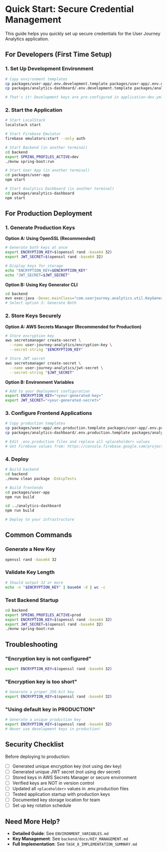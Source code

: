 # Quick Start: Secure Credential Management

This guide helps you quickly set up secure credentials for the User Journey Analytics application.

## For Developers (First Time Setup)

### 1. Set Up Development Environment

```bash
# Copy environment templates
cp packages/user-app/.env.development.template packages/user-app/.env.development
cp packages/analytics-dashboard/.env.development.template packages/analytics-dashboard/.env.development

# That's it! Development keys are pre-configured in application-dev.yml
```

### 2. Start the Application

```bash
# Start LocalStack
localstack start

# Start Firebase Emulator
firebase emulators:start --only auth

# Start Backend (in another terminal)
cd backend
export SPRING_PROFILES_ACTIVE=dev
./mvnw spring-boot:run

# Start User App (in another terminal)
cd packages/user-app
npm start

# Start Analytics Dashboard (in another terminal)
cd packages/analytics-dashboard
npm start
```

## For Production Deployment

### 1. Generate Production Keys

**Option A: Using OpenSSL (Recommended)**
```bash
# Generate both keys at once
export ENCRYPTION_KEY=$(openssl rand -base64 32)
export JWT_SECRET=$(openssl rand -base64 32)

# Display keys for storage
echo "ENCRYPTION_KEY=$ENCRYPTION_KEY"
echo "JWT_SECRET=$JWT_SECRET"
```

**Option B: Using Key Generator CLI**
```bash
cd backend
mvn exec:java -Dexec.mainClass="com.userjourney.analytics.util.KeyGeneratorCLI"
# Select option 3: Generate Both
```

### 2. Store Keys Securely

**Option A: AWS Secrets Manager (Recommended for Production)**
```bash
# Store encryption key
aws secretsmanager create-secret \
  --name user-journey-analytics/encryption-key \
  --secret-string "$ENCRYPTION_KEY"

# Store JWT secret
aws secretsmanager create-secret \
  --name user-journey-analytics/jwt-secret \
  --secret-string "$JWT_SECRET"
```

**Option B: Environment Variables**
```bash
# Add to your deployment configuration
export ENCRYPTION_KEY="<your-generated-key>"
export JWT_SECRET="<your-generated-secret>"
```

### 3. Configure Frontend Applications

```bash
# Copy production templates
cp packages/user-app/.env.production.template packages/user-app/.env.production
cp packages/analytics-dashboard/.env.production.template packages/analytics-dashboard/.env.production

# Edit .env.production files and replace all <placeholder> values
# Get Firebase values from: https://console.firebase.google.com/project/YOUR_PROJECT/settings/general
```

### 4. Deploy

```bash
# Build backend
cd backend
./mvnw clean package -DskipTests

# Build frontends
cd packages/user-app
npm run build

cd ../analytics-dashboard
npm run build

# Deploy to your infrastructure
```

## Common Commands

### Generate a New Key
```bash
openssl rand -base64 32
```

### Validate Key Length
```bash
# Should output 32 or more
echo -n "$ENCRYPTION_KEY" | base64 -d | wc -c
```

### Test Backend Startup
```bash
cd backend
export SPRING_PROFILES_ACTIVE=prod
export ENCRYPTION_KEY=$(openssl rand -base64 32)
export JWT_SECRET=$(openssl rand -base64 32)
./mvnw spring-boot:run
```

## Troubleshooting

### "Encryption key is not configured"
```bash
export ENCRYPTION_KEY=$(openssl rand -base64 32)
```

### "Encryption key is too short"
```bash
# Generate a proper 256-bit key
export ENCRYPTION_KEY=$(openssl rand -base64 32)
```

### "Using default key in PRODUCTION"
```bash
# Generate a unique production key
export ENCRYPTION_KEY=$(openssl rand -base64 32)
# Never use development keys in production!
```

## Security Checklist

Before deploying to production:

- [ ] Generated unique encryption key (not using dev key)
- [ ] Generated unique JWT secret (not using dev secret)
- [ ] Stored keys in AWS Secrets Manager or secure environment
- [ ] Verified keys are NOT in version control
- [ ] Updated all `<placeholder>` values in .env.production files
- [ ] Tested application startup with production keys
- [ ] Documented key storage location for team
- [ ] Set up key rotation schedule

## Need More Help?

- **Detailed Guide**: See `ENVIRONMENT_VARIABLES.md`
- **Key Management**: See `backend/docs/KEY_MANAGEMENT.md`
- **Full Implementation**: See `TASK_8_IMPLEMENTATION_SUMMARY.md`
